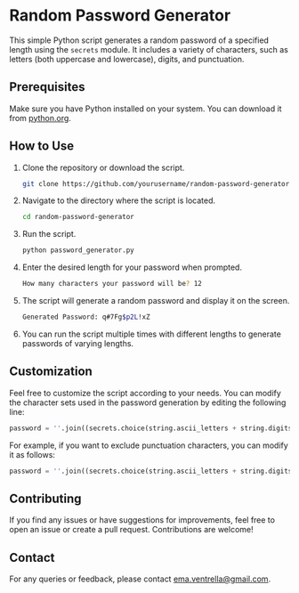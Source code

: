 # Random Password Generator

This simple Python script generates a random password of a specified length using the `secrets` module. It includes a variety of characters, such as letters (both uppercase and lowercase), digits, and punctuation.

## Prerequisites

Make sure you have Python installed on your system. You can download it from [python.org](https://www.python.org/downloads/).

## How to Use

1. Clone the repository or download the script.

   ```bash
   git clone https://github.com/yourusername/random-password-generator.git
   ```

2. Navigate to the directory where the script is located.

   ```bash
   cd random-password-generator
   ```

3. Run the script.

   ```bash
   python password_generator.py
   ```

4. Enter the desired length for your password when prompted.

   ```bash
   How many characters your password will be? 12
   ```

5. The script will generate a random password and display it on the screen.

   ```bash
   Generated Password: q#7Fg$p2L!xZ
   ```

6. You can run the script multiple times with different lengths to generate passwords of varying lengths.

## Customization

Feel free to customize the script according to your needs. You can modify the character sets used in the password generation by editing the following line:

```python
password = ''.join((secrets.choice(string.ascii_letters + string.digits + string.punctuation)) for i in range(x))
```

For example, if you want to exclude punctuation characters, you can modify it as follows:

```python
password = ''.join((secrets.choice(string.ascii_letters + string.digits)) for i in range(x))
```

## Contributing

If you find any issues or have suggestions for improvements, feel free to open an issue or create a pull request. Contributions are welcome!

## Contact

For any queries or feedback, please contact ema.ventrella@gmail.com.
